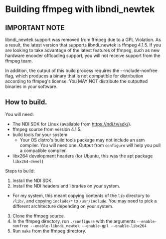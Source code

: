 # Building ffmpeg with libndi_newtek

## IMPORTANT NOTE
libndi_newtek support was removed from ffmpeg due to a GPL Violation. As a result, the latest version that supports libndi_newtek is ffmpeg 4.1.5. 
If you are looking to take advantage of the latest features of ffmpeg, such as new hardware encoder offloading support, you will not receive
support from the ffmpeg team. 

In addition, the output of this build process requires the --include-nonfree flag, which produces a binary that is not compatible for distribution 
according to ffmpeg's license. You MAY NOT distribute the outputted binaries in your software. 

## How to build.

You will need:
* The NDI SDK for Linux (available from https://ndi.tv/sdk/).
* ffmpeg source from version 4.1.5. 
* build tools for your system
  * Your OS distro's build tools package may not include an asm compiler. You will need one. Output from `configure` will help you pull a compatible compiler. 
* libx264 development headers (for Ubuntu, this was the apt package `libx264-devel`)

Steps to build:
1. Install the NDI SDK.
2. Install the NDI headers and libraries on your system.
  * For my system, this meant copying contents of the `lib` directory to `/lib/`, and copying `include/*` to `/usr/include`. You may need to pick a different architecture depending on your system.
3. Clone the ffmpeg source.
4. In the ffmpeg directory, run `./configure` with the arguments `--enable-nonfree --enable-libndi_newtek --enable-gpl --enable-libx264`
5. Run `make` from the ffmpeg directory. 

